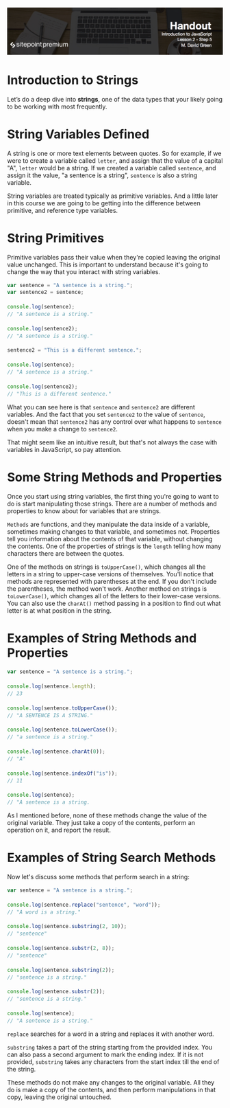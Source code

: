 ![](headings/introjs2.5.jpg)

# Introduction to Strings

Let’s do a deep dive into **strings**, one of the data types that your likely going to be working with most frequently.

# String Variables Defined

A string is one or more text elements between quotes. So for example, if we were to create a variable called `letter`, and assign that the value of a capital "A", `letter` would be a string. If we created a variable called `sentence`, and assign it the value, "a sentence is a string", `sentence` is also a string variable.

String variables are treated typically as primitive variables. And a little later in this course we are going to be getting into the difference between primitive, and reference type variables.

# String Primitives

Primitive variables pass their value when they're copied leaving the original value unchanged. This is important to understand because it's going to change the way that you interact with string variables.

```js
var sentence = "A sentence is a string.";
var sentence2 = sentence;

console.log(sentence);
// "A sentence is a string."

console.log(sentence2);
// "A sentence is a string."

sentence2 = "This is a different sentence.";

console.log(sentence);
// "A sentence is a string."

console.log(sentence2);
// "This is a different sentence."
```

What you can see here is that `sentence` and `sentence2` are different variables. And the fact that you set `sentence2` to the value of `sentence`, doesn't mean that `sentence2` has any control over what happens to `sentence` when you make a change to `sentence2`. 

That might seem like an intuitive result, but that's not always the case with variables in JavaScript, so pay attention.

# Some String Methods and Properties

Once you start using string variables, the first thing you're going to want to do is start manipulating those strings. There are a number of methods and properties to know about for variables that are strings.

`Methods` are functions, and they manipulate the data inside of a variable, sometimes making changes to that variable, and sometimes not. Properties tell you information about the contents of that variable, without changing the contents. One of the properties of strings is the `length` telling how many characters there are between the quotes.

One of the methods on strings is `toUpperCase()`, which changes all the letters in a string to upper-case versions of themselves. You'll notice that methods are represented with parentheses at the end. If you don't include the parentheses, the method won't work. Another method on strings is `toLowerCase()`, which changes all of the letters to their lower-case versions. You can also use the `charAt()` method passing in a position to find out what letter is at what position in the string.

# Examples of String Methods and Properties

```js
var sentence = "A sentence is a string.";
 
console.log(sentence.length);
// 23

console.log(sentence.toUpperCase());
// "A SENTENCE IS A STRING."

console.log(sentence.toLowerCase());
// "a sentence is a string."

console.log(sentence.charAt(0));
// "A"

console.log(sentence.indexOf("is"));
// 11

console.log(sentence);
// "A sentence is a string.
```

As I mentioned before, none of these methods change the value of the original variable. They just take a copy of the contents, perform an operation on it, and report the result.

# Examples of String Search Methods

Now let's discuss some methods that perform search in a string:

```js
var sentence = "A sentence is a string.";
 
console.log(sentence.replace("sentence", "word"));
// "A word is a string."

console.log(sentence.substring(2, 10));
// "sentence"

console.log(sentence.substr(2, 8));
// "sentence"

console.log(sentence.substring(2));
// "sentence is a string."

console.log(sentence.substr(2));
// "sentence is a string."

console.log(sentence);
// "A sentence is a string."
```

`replace` searches for a word in a string and replaces it with another word.

`substring` takes a part of the string starting from the provided index. You can also pass a second argument to mark the ending index. If it is not provided, `substring` takes any characters from the start index till the end of the string.

These methods do not make any changes to the original variable. All they do is make a copy of the contents, and then perform manipulations in that copy, leaving the original untouched.